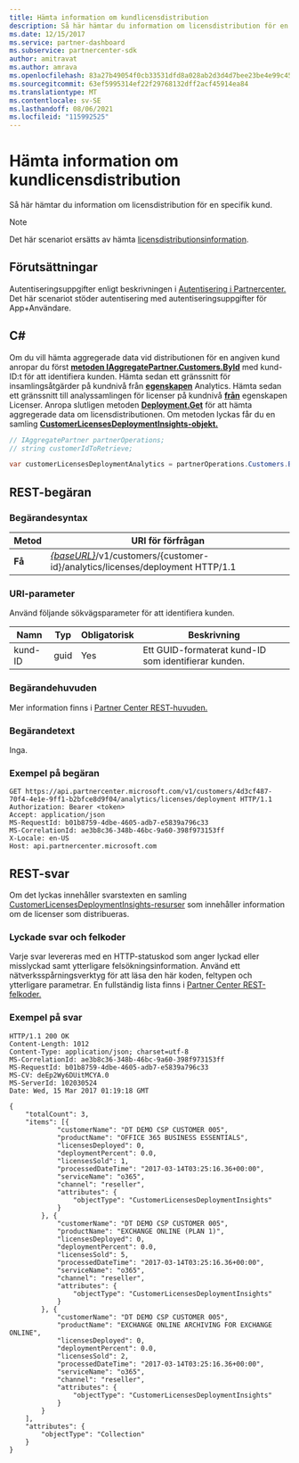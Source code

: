 ```yaml
---
title: Hämta information om kundlicensdistribution
description: Så här hämtar du information om licensdistribution för en specifik kund.
ms.date: 12/15/2017
ms.service: partner-dashboard
ms.subservice: partnercenter-sdk
author: amitravat
ms.author: amrava
ms.openlocfilehash: 83a27b49054f0cb33531dfd8a028ab2d3d4d7bee23be4e99c45a0b383880c5d4
ms.sourcegitcommit: 63ef5995314ef22f29768132dff2acf45914ea84
ms.translationtype: MT
ms.contentlocale: sv-SE
ms.lasthandoff: 08/06/2021
ms.locfileid: "115992525"
---
```

# <a name="get-customer-licenses-deployment-information"></a>Hämta information om kundlicensdistribution

Så här hämtar du information om licensdistribution för en specifik kund.

> [!NOTE]
> Det här scenariot ersätts av hämta [licensdistributionsinformation](get-licenses-deployment-information.md).

## <a name="prerequisites"></a>Förutsättningar

Autentiseringsuppgifter enligt beskrivningen i [Autentisering i Partnercenter.](partner-center-authentication.md) Det här scenariot stöder autentisering med autentiseringsuppgifter för App+Användare.

## <a name="c"></a>C\#

Om du vill hämta aggregerade data vid distributionen för en angiven kund anropar du först [**metoden IAggregatePartner.Customers.ById**](/dotnet/api/microsoft.store.partnercenter.customers.icustomercollection.byid) med kund-ID:t för att identifiera kunden. Hämta sedan ett gränssnitt för insamlingsåtgärder på kundnivå från [**egenskapen**](/dotnet/api/microsoft.store.partnercenter.customers.icustomer.analytics) Analytics. Hämta sedan ett gränssnitt till analyssamlingen för licenser på kundnivå [**från**](/dotnet/api/microsoft.store.partnercenter.analytics.icustomeranalyticscollection.licenses) egenskapen Licenser. Anropa slutligen metoden [**Deployment.Get**](/dotnet/api/microsoft.store.partnercenter.genericoperations.ientireentitycollectionretrievaloperations-2.get) för att hämta aggregerade data om licensdistributionen. Om metoden lyckas får du en samling [**CustomerLicensesDeploymentInsights-objekt.**](/dotnet/api/microsoft.store.partnercenter.models.analytics.customerlicensesdeploymentinsights)

``` csharp
// IAggregatePartner partnerOperations;
// string customerIdToRetrieve;

var customerLicensesDeploymentAnalytics = partnerOperations.Customers.ById(customerIdToRetrieve).Analytics.Licenses.Deployment.Get();
```

## <a name="rest-request"></a>REST-begäran

### <a name="request-syntax"></a>Begärandesyntax

| Metod  | URI för förfrågan                                                                                                   |
|---------|---------------------------------------------------------------------------------------------------------------|
| **Få** | [*{baseURL}*](partner-center-rest-urls.md)/v1/customers/{customer-id}/analytics/licenses/deployment HTTP/1.1 |

### <a name="uri-parameter"></a>URI-parameter

Använd följande sökvägsparameter för att identifiera kunden.

| Namn        | Typ | Obligatorisk | Beskrivning                                                |
|-------------|------|----------|------------------------------------------------------------|
| kund-ID | guid | Yes      | Ett GUID-formaterat kund-ID som identifierar kunden. |

### <a name="request-headers"></a>Begärandehuvuden

Mer information finns i [Partner Center REST-huvuden.](headers.md)

### <a name="request-body"></a>Begärandetext

Inga.

### <a name="request-example"></a>Exempel på begäran

```http
GET https://api.partnercenter.microsoft.com/v1/customers/4d3cf487-70f4-4e1e-9ff1-b2bfce8d9f04/analytics/licenses/deployment HTTP/1.1
Authorization: Bearer <token>
Accept: application/json
MS-RequestId: b01b8759-4dbe-4605-adb7-e5839a796c33
MS-CorrelationId: ae3b8c36-348b-46bc-9a60-398f973153ff
X-Locale: en-US
Host: api.partnercenter.microsoft.com
```

## <a name="rest-response"></a>REST-svar

Om det lyckas innehåller svarstexten en samling [CustomerLicensesDeploymentInsights-resurser](analytics-resources.md#customerlicensesdeploymentinsights) som innehåller information om de licenser som distribueras.

### <a name="response-success-and-error-codes"></a>Lyckade svar och felkoder

Varje svar levereras med en HTTP-statuskod som anger lyckad eller misslyckad samt ytterligare felsökningsinformation. Använd ett nätverksspårningsverktyg för att läsa den här koden, feltypen och ytterligare parametrar. En fullständig lista finns i [Partner Center REST-felkoder.](error-codes.md)

### <a name="response-example"></a>Exempel på svar

```http
HTTP/1.1 200 OK
Content-Length: 1012
Content-Type: application/json; charset=utf-8
MS-CorrelationId: ae3b8c36-348b-46bc-9a60-398f973153ff
MS-RequestId: b01b8759-4dbe-4605-adb7-e5839a796c33
MS-CV: deEp2Wy6DUitMCYA.0
MS-ServerId: 102030524
Date: Wed, 15 Mar 2017 01:19:18 GMT

{
    "totalCount": 3,
    "items": [{
            "customerName": "DT DEMO CSP CUSTOMER 005",
            "productName": "OFFICE 365 BUSINESS ESSENTIALS",
            "licensesDeployed": 0,
            "deploymentPercent": 0.0,
            "licensesSold": 1,
            "processedDateTime": "2017-03-14T03:25:16.36+00:00",
            "serviceName": "o365",
            "channel": "reseller",
            "attributes": {
                "objectType": "CustomerLicensesDeploymentInsights"
            }
        }, {
            "customerName": "DT DEMO CSP CUSTOMER 005",
            "productName": "EXCHANGE ONLINE (PLAN 1)",
            "licensesDeployed": 0,
            "deploymentPercent": 0.0,
            "licensesSold": 5,
            "processedDateTime": "2017-03-14T03:25:16.36+00:00",
            "serviceName": "o365",
            "channel": "reseller",
            "attributes": {
                "objectType": "CustomerLicensesDeploymentInsights"
            }
        }, {
            "customerName": "DT DEMO CSP CUSTOMER 005",
            "productName": "EXCHANGE ONLINE ARCHIVING FOR EXCHANGE ONLINE",
            "licensesDeployed": 0,
            "deploymentPercent": 0.0,
            "licensesSold": 2,
            "processedDateTime": "2017-03-14T03:25:16.36+00:00",
            "serviceName": "o365",
            "channel": "reseller",
            "attributes": {
                "objectType": "CustomerLicensesDeploymentInsights"
            }
        }
    ],
    "attributes": {
        "objectType": "Collection"
    }
}
```
